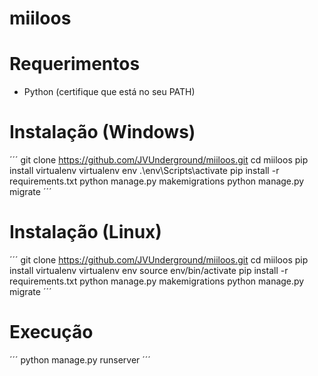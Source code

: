 # miiloos
# Requerimentos
* Python (certifique que está no seu PATH)


# Instalação (Windows)
´´´
git clone https://github.com/JVUnderground/miiloos.git
cd miiloos
pip install virtualenv
virtualenv env
.\env\Scripts\activate
pip install -r requirements.txt
python manage.py makemigrations
python manage.py migrate
´´´

# Instalação (Linux)
´´´
git clone https://github.com/JVUnderground/miiloos.git
cd miiloos
pip install virtualenv
virtualenv env
source env/bin/activate
pip install -r requirements.txt
python manage.py makemigrations
python manage.py migrate
´´´

# Execução
´´´
python manage.py runserver
´´´